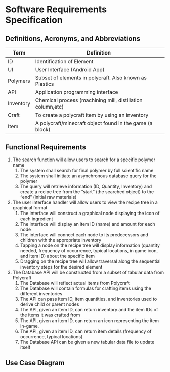 # Software Requirements Specification #
## Definitions, Acronyms, and Abbreviations ##
| Term      |  Definition                                                |
| --------- | ---------------------------------------------------------- |
| ID        | Identification of Element                                  |
| UI        | User Interface (Android App)                               |
| Polymers  | Subset of elements in polycraft. Also known as Plastics    |
| API       | Application programming interface                          |
| Inventory | Chemical process (machining mill, distillation column,etc) |
| Craft     | To create a polycraft item by using an inventory           |
| Item      | A polycraft/minecraft object found in the game (a block)   |  
## Functional Requirements ##
1. The search function will allow users to search for a specific polymer name
    1. The system shall search for final polymer by full scientific name
    2. The system shall initiate an asynchronous database query for the polymer
    3. The query will retrieve information (ID, Quantity, Inventory) and create a recipe tree from the “start” (the searched object) to the “end” (initial raw materials)
2. The user interface handler will allow users to view the recipe tree in a graphical format
    1. The interface will construct a graphical node displaying the icon of each ingredient
    2. The interface will display an item ID (name) and amount for each node
    3. The interface will connect each node to its predecessors and children with the appropriate inventory
    4. Tapping a node on the recipe tree will display information (quantity needed, frequency of occurrence, typical locations, in game icon, and item ID) about the specific item
    5. Dragging on the recipe tree will allow traversal along the sequential inventory steps for the desired element 
3. The Database API will be constructed from a subset of tabular data from Polycraft
    1. The Database will reflect actual items from Polycraft
    2. The Database will contain formulas for crafting items using the different inventories
    3. The API can pass item ID, item quantities, and inventories used to derive child or parent nodes
    4. The API, given an item ID, can return inventory and the item IDs of the items it was crafted from  
    5. The API, given an item ID, can return an icon representing the item in-game.
    6. The API, given an item ID, can return item details (frequency of occurrence, typical locations)
    7. The Database API can be given a new tabular data file to update itself
## Use Case Diagram ##
